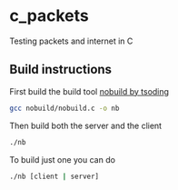# c_packets
Testing packets and internet in C

## Build instructions

First build the build tool [nobuild by tsoding](https://github.com/tsoding/nobuild)
```sh
gcc nobuild/nobuild.c -o nb
```

Then build both the server and the client
```sh
./nb
```

To build just one you can do
```sh
./nb [client | server]
```
